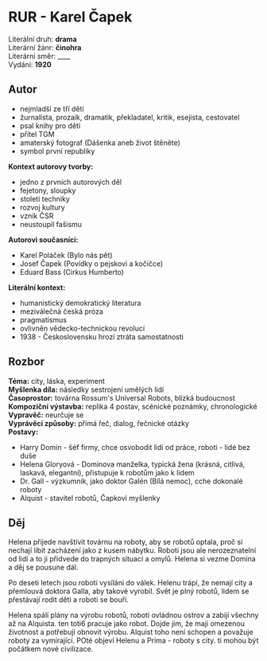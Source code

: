# RUR - Karel Čapek

Literální druh: __drama__\
Literární žánr: __činohra__\
Literární směr: ____\
Vydání: __1920__

## Autor

- nejmladší ze tří dětí
- žurnalista, prozaik, dramatik, překladatel, kritik, esejista, cestovatel
- psal knihy pro děti
- přítel TGM
- amaterský fotograf (Dášenka aneb život štěněte)
- symbol první republiky

**Kontext autorovy tvorby:**

- jedno z prvních autorových děl
- fejetony, sloupky
- století techniky
- rozvoj kultury
- vznik ČSR
- neustoupil fašismu

**Autorovi současníci:**

- Karel Poláček (Bylo nás pět)
- Josef Čapek (Povídky o pejskovi a kočičce)
- Eduard Bass (Cirkus Humberto)

**Literální kontext:**

- humanistický demokratický literatura
- meziválečná česká próza
- pragmatismus
- ovlivněn vědecko-technickou revolucí
- 1938 - Československu hrozí ztráta samostatnosti

## Rozbor

**Téma:** city, láska, experiment  \
**Myšlenka díla:** následky sestrojení umělých lidí \
**Časoprostor:** továrna Rossum's Universal Robots, blízká budoucnost  \
**Kompoziční výstavba:** replika 4 postav, scénické poznámky, chronologické \
**Vypravěč:** neurčuje se \
**Vyprávěcí způsoby:** přímá řeč, dialog, řečnické otázky  \
**Postavy:**

- Harry Domin - šéf firmy, chce osvobodit lidi od práce, roboti - lidé bez duše
- Helena Gloryová - Dominova manželka, typická žena (krásná, citlivá, laskavá, elegantní), přistupuje k robotům jako k lidem
- Dr. Gall - výzkumník, jako doktor Galén (Bílá nemoc), cche dokonalé roboty
- Alquist - stavitel robotů, Čapkovi myšlenky

## Děj

Helena přijede navštívit továrnu na roboty, aby se robotů optala, proč si nechají líbit zacházení jako z kusem nábytku. Roboti jsou ale nerozeznatelní od lidí a to ji přidvede do trapných situací a omylů. Helena si vezme Domina a děj se pousune dál.

Po deseti letech jsou roboti vysíláni do válek. Helenu trápí, že nemají city a přemlouvá doktora Galla, aby takové vyrobil. Svět je plný robotů, lidem se přestávají rodit děti a roboti se bouří.

Helena spálí plány na výrobu robotů, roboti ovládnou ostrov a zabijí všechny až na Alquista. ten toti6 pracuje jako robot. Dojde jim, že mají omezenou životnost a potřebují obnovit výrobu. Alquist toho není schopen a považuje roboty za vymírající. POté objeví Helenu a Prima - roboty s city. ti mohou být počátkem nové civilizace.